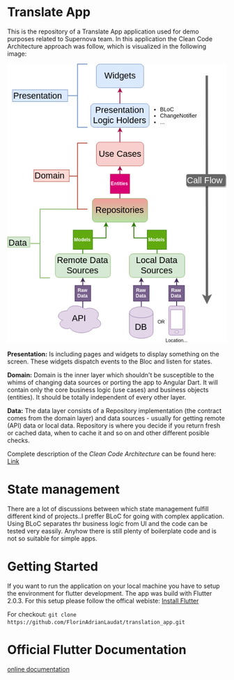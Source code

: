 # Translate App
This is the repository of a Translate App application used for demo purposes related to Supernova team. 
In this application the Clean Code Architecture approach was follow, which is visualized in the following image:

![Clean Architecture](clean-architecture.png)

**Presentation:** Is including pages and widgets to display something on the screen. These widgets dispatch events to the Bloc and listen for states.

**Domain:** Domain is the inner layer which shouldn't be susceptible to the whims of changing data sources or porting the app to Angular Dart. It will contain only the core business logic (use cases) and business objects (entities). It should be totally independent of every other layer.

**Data:** The data layer consists of a Repository implementation (the contract comes from the domain layer) and data sources - usually for getting remote (API) data or local data. Repository is where you decide if you return fresh or cached data, when to cache it and so on and other different posible checks.

Complete description of the *Clean Code Architecture* can be found here: [Link](https://resocoder.com/2019/08/27/flutter-tdd-clean-architecture-course-1-explanation-project-structure/)

# State management
 There are a lot of discussions between which state management fulfill different kind of projects..I preffer BLoC for going with complex application. Using BLoC separates thr business logic from UI and the code can be tested very eassily. Anyhow there is still plenty of boilerplate code and is not so suitable for simple apps.  


# Getting Started
If you want to run the application on your local machine you have to setup the environment for flutter development. The app was build with Flutter 2.0.3. For this setup please follow the offical webiste: [Install Flutter](https://flutter.dev/docs/get-started/install)

For checkout: ```git clone https://github.com/FlorinAdrianLaudat/translation_app.git```

# Official Flutter Documentation

[online documentation](https://flutter.dev/docs)
